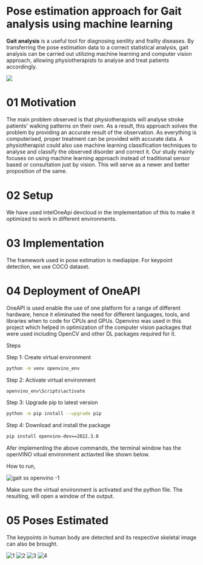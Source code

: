 # Pose estimation approach for Gait analysis using machine learning

 **Gait analysis** is a useful tool for diagnosing senility and frailty diseases. By transferring the pose estimation data to a correct statistical analysis, gait analysis can be carried out utilizing machine learning and computer vision approach, allowing physiotherapists to analyse and treat patients accordingly.
 
 
![](https://d2lfsu1qnyxzxu.cloudfront.net/cms/nga-feature.jpg)


# 01 Motivation
 
The main problem observed is that physiotherapists will analyse stroke patients' walking patterns on their own. As a result, this approach solves the problem by providing an accurate result of the observation. As everything is computerised, proper treatment can be provided with accurate data. A physiotherapist could also use machine learning classification techniques to analyse and classify the observed disorder and correct it. Our study mainly focuses on using machine learning approach instead of traditional sensor based or consultation just by vision. This will serve as a newer and better proposition of the same.

# 02 Setup
We have used intelOneApi devcloud in the implementation of this to make it optimized to work in different environments.

# 03 Implementation 

The framework used in pose estimation is mediapipe. For keypoint detection, we use COCO dataset.


# 04 Deployment of OneAPI
OneAPI is used enable the use of one platform for a range of different hardware, hence it eliminated the need for different languages, tools, and libraries when to code for CPUs and GPUs. 
Openvino was used in this project which helped in optimization of the computer vision packages that were used including OpenCV and other DL packages required for it.

Steps

Step 1: Create virtual environment
``` bash
python -m venv openvino_env
```
Step 2: Activate virtual environment
``` bash
openvino_env\Scripts\activate
```
Step 3: Upgrade pip to latest version
``` bash
python -m pip install --upgrade pip
```
Step 4: Download and install the package
``` bash
pip install openvino-dev==2022.3.0
```
Afer implementing the above commands, the terminal window has the openVINO vitual environment actiavted like shown below.



How to run,

![gait ss openvino -1](https://user-images.githubusercontent.com/118420309/226524641-22238c84-ac60-4df3-992a-a06b71f323ca.png)


Make sure the virtual environment is activated and the python file.
The resulting, will open a window of the output.

# 05 Poses Estimated
The keypoints in human body are detected and its respective skeletal image can also be brought.


![1](https://user-images.githubusercontent.com/118420309/226533242-0690ca3f-fa67-4533-bf3b-f5582562be4c.png)
![2](https://user-images.githubusercontent.com/118420309/226533259-ae94d539-8b47-4b54-b97c-5802c92ffc52.png)
![3](https://user-images.githubusercontent.com/118420309/226533265-d0f5b598-61cc-47de-9dfb-e80f6786ddc3.png)
![4](https://user-images.githubusercontent.com/118420309/226533270-b417a337-ff88-41ea-bc9c-d04d9d4a9970.png)



